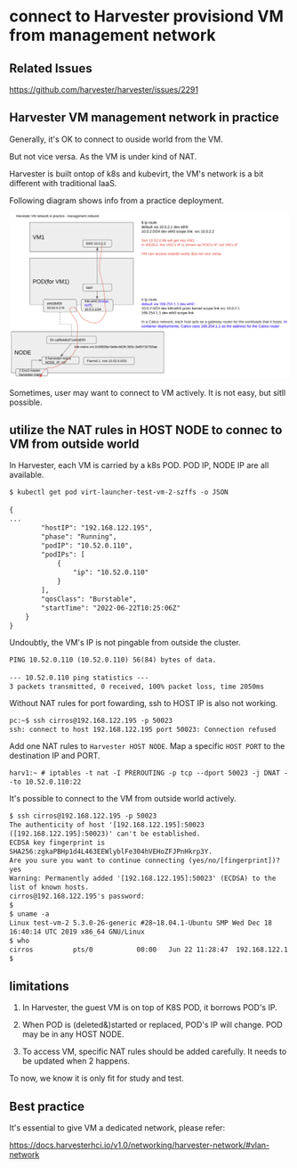 
# connect to Harvester provisiond VM from management network

## Related Issues

https://github.com/harvester/harvester/issues/2291


## Harvester VM management network in practice

Generally, it's OK to connect to ouside world from the VM. 

But not vice versa. As the VM is under kind of NAT.

Harvester is built ontop of k8s and kubevirt, the VM's network is a bit different with traditional IaaS.

Following diagram shows info from a practice deployment.

![](./20220622-connect-vm-from-mgmt-network/harvester-vm-mgmt-network-1.png)

Sometimes, user may want to connect to VM actively. It is not easy, but sitll possible.

## utilize the NAT rules in HOST NODE to connec to VM from outside world

In Harvester, each VM is carried by a k8s POD. POD IP, NODE IP are all available.

```
$ kubectl get pod virt-launcher-test-vm-2-szffs -o JSON 

{
...
        "hostIP": "192.168.122.195",
        "phase": "Running",
        "podIP": "10.52.0.110",
        "podIPs": [
            {
                "ip": "10.52.0.110"
            }
        ],
        "qosClass": "Burstable",
        "startTime": "2022-06-22T10:25:06Z"
    }
}
```

Undoubtly, the VM's IP is not pingable from outside the cluster.

```
PING 10.52.0.110 (10.52.0.110) 56(84) bytes of data.

--- 10.52.0.110 ping statistics ---
3 packets transmitted, 0 received, 100% packet loss, time 2050ms
```

Without NAT rules for port fowarding, ssh to HOST IP is also not working.

```
pc:~$ ssh cirros@192.168.122.195 -p 50023
ssh: connect to host 192.168.122.195 port 50023: Connection refused

```

Add one NAT rules to `Harvester HOST NODE`. Map a specific `HOST PORT` to the destination IP and PORT.

```
harv1:~ # iptables -t nat -I PREROUTING -p tcp --dport 50023 -j DNAT --to 10.52.0.110:22
```

It's possible to connect to the VM from outside world actively.

```
$ ssh cirros@192.168.122.195 -p 50023
The authenticity of host '[192.168.122.195]:50023 ([192.168.122.195]:50023)' can't be established.
ECDSA key fingerprint is SHA256:zgkaPBHp1d4L463EEWlyblFe304hVEHoZFJPnHkrp3Y.
Are you sure you want to continue connecting (yes/no/[fingerprint])? yes
Warning: Permanently added '[192.168.122.195]:50023' (ECDSA) to the list of known hosts.
cirros@192.168.122.195's password: 
$ 
$ uname -a
Linux test-vm-2 5.3.0-26-generic #28~18.04.1-Ubuntu SMP Wed Dec 18 16:40:14 UTC 2019 x86_64 GNU/Linux
$ who
cirros          pts/0           00:00   Jun 22 11:28:47  192.168.122.1
$
```

## limitations

1. In Harvester, the guest VM is on top of K8S POD, it borrows POD's IP.

2. When POD is (deleted&)started or replaced, POD's IP will change. POD may be in any HOST NODE.

3. To access VM, specific NAT rules should be added carefully. It needs to be updated when 2 happens.

To now, we know it is only fit for study and test.

## Best practice

It's essential to give VM a dedicated network, please refer:

https://docs.harvesterhci.io/v1.0/networking/harvester-network/#vlan-network


